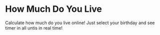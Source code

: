 # How Much Do You Live
Calculate how much do you live online!
Just select your birthday and see timer in all untis in real time!
